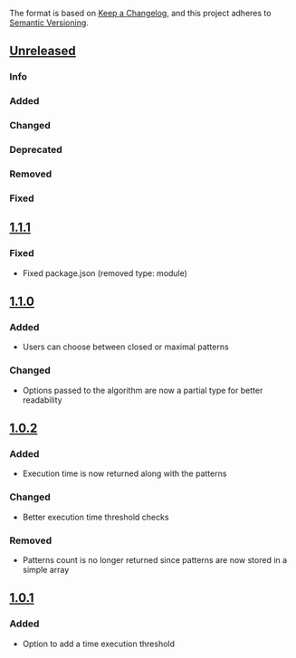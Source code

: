 The format is based on [Keep a Changelog](https://keepachangelog.com/en/1.0.0/), and this project adheres to [Semantic Versioning](https://semver.org/spec/v2.0.0.html).

## [Unreleased](https://github.com/Smartesting/vmsp/compare/v1.1.1...main)

### Info

### Added

### Changed

### Deprecated

### Removed

### Fixed

## [1.1.1](https://github.com/Smartesting/vmsp/compare/v1.1.0...v1.1.1)

### Fixed

- Fixed package.json (removed type: module)

## [1.1.0](https://github.com/Smartesting/vmsp/compare/v1.0.2...v1.1.0)

### Added

- Users can choose between closed or maximal patterns

### Changed

- Options passed to the algorithm are now a partial type for better readability

## [1.0.2](https://github.com/Smartesting/vmsp/compare/v1.0.1...1.0.2)

### Added

- Execution time is now returned along with the patterns

### Changed

- Better execution time threshold checks

### Removed

- Patterns count is no longer returned since patterns are now stored in a simple array

## [1.0.1](https://github.com/Smartesting/vmsp/compare/v1.0.0...1.0.1)

### Added

- Option to add a time execution threshold

